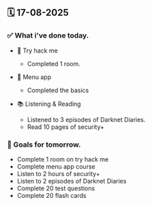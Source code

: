 ## 🗓️ 17-08-2025

### ✅ What i've done today.
- 👾 Try hack me
  - Completed 1 room.
 
- 📱 Menu app
  - Completed the basics
 
- 📚 Listening & Reading
  - Listened to 3 episodes of Darknet Diaries.
  - Read 10 pages of security+

 
### 🎯 Goals for tomorrow.
- Complete 1 room on try hack me
- Complete menu app course
- Listen to 2 hours of security+
- Listen to 2 episodes of Darknet Diaries
- Complete 20 test questions
- Complete 20 flash cards
